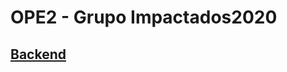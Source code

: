 # OPE2 - Grupo Impactados2020

## [Backend](https://github.com/charles-impacta/ope2/tree/master/backend_api)
